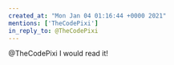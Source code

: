 ```yaml
---
created_at: "Mon Jan 04 01:16:44 +0000 2021"
mentions: ['TheCodePixi']
in_reply_to: @TheCodePixi
---
```


@TheCodePixi I would read it!